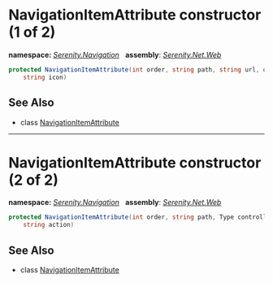 # NavigationItemAttribute constructor (1 of 2)
**namespace:** *[Serenity.Navigation](../../README.md#serenity.navigation-namespace)*   **assembly**: *[Serenity.Net.Web](../../README.md)*

```csharp
protected NavigationItemAttribute(int order, string path, string url, object permission, 
    string icon)
```

## See Also

* class [NavigationItemAttribute](../NavigationItemAttribute.md)

---

# NavigationItemAttribute constructor (2 of 2)
**namespace:** *[Serenity.Navigation](../../README.md#serenity.navigation-namespace)*   **assembly**: *[Serenity.Net.Web](../../README.md)*

```csharp
protected NavigationItemAttribute(int order, string path, Type controller, string icon, 
    string action)
```

## See Also

* class [NavigationItemAttribute](../NavigationItemAttribute.md)